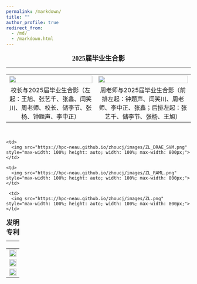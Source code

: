 ```yaml
---
permalink: /markdown/
title: ""
author_profile: true
redirect_from: 
  - /md/
  - /markdown.html
---
```

<table style="width: 100%; text-align: center;">
  <tr>
    <th colspan="2" style="font-size: 1.5em; padding: 10px 0;">
      <caption><font face="微软雅黑" size=4><b>2025届毕业生合影</b></font></caption>
    </th>
  </tr>
  <tr>
    <td>
      <img src="https://hpc-neau.github.io/zhoucj/images/IMG_5637.JPG" style="max-width: 100%; height: auto; width: 100%; max-width: 1000px;">
    </td>
    <td>
      <img src="https://hpc-neau.github.io/zhoucj/images/IMG_5645.JPG" style="max-width: 100%; height: auto; width: 100%; max-width: 1000px;">
    </td>
  </tr>
  <tr>
    <td>
      校长与2025届毕业生合影（左起：王旭、张艺千、张鑫、闫笑川、周老师、校长、储李节、张杨、钟题声、李中正）
    </td>
    <td>
      周老师与2025届毕业生合影（前排左起：钟题声、闫笑川、周老师、李中正、张鑫；后排左起：张艺千、储李节、张杨、王旭）
    </td>
  </tr>
</table>
<br>
<table style="width: 100%; text-align: center;">
  <tr>
    <th colspan="2" style="font-size: 1.5em; padding: 10px 0;">
      <caption><font face="微软雅黑" size=4><b>发明专利</b></font></caption>
    </th>
  </tr>
<tr>
    <td>
      <img src="https://hpc-neau.github.io/zhoucj/images/ZL_DCGAN.png" style="max-width: 100%; height: auto; width: 100%; max-width: 800px;">
    </td>
    
    <td>
      <img src="https://hpc-neau.github.io/zhoucj/images/ZL_DRAE_SVM.png" style="max-width: 100%; height: auto; width: 100%; max-width: 800px;">
    </td>
</tr>

<tr>
    <td>
      <img src="https://hpc-neau.github.io/zhoucj/images/ZL_finegrain.png" style="max-width: 100%; height: auto; width: 100%; max-width: 800px;">
    </td>
    
    <td>
      <img src="https://hpc-neau.github.io/zhoucj/images/ZL_RAML.png" style="max-width: 100%; height: auto; width: 100%; max-width: 800px;">
    </td>    
</tr>

<tr>
    <td>
      <img src="https://hpc-neau.github.io/zhoucj/images/ZL_transformer.png" style="max-width: 100%; height: auto; width: 100%; max-width: 800px;">
    </td>
    
     <td>
      <img src="https://hpc-neau.github.io/zhoucj/images/ZL.png" style="max-width: 100%; height: auto; width: 100%; max-width: 800px;">
    </td> 
 </tr>
  
</table>
